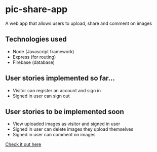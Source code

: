 # pic-share-app
A web app that allows users to upload, share and comment on images

## Technologies used
* Node (Javascript framework)
* Express (for routing)
* Firebase (database)

## User stories implemented so far...
* Visitor can register an account and sign in
* Signed in user can sign out

## User stories to be implemented soon
* View uploaded images as visitor and signed in user
* Signed in user can delete images they upload themselves
* Signed in user can comment on images

[Check it out here](https://pic-share-app.herokuapp.com)